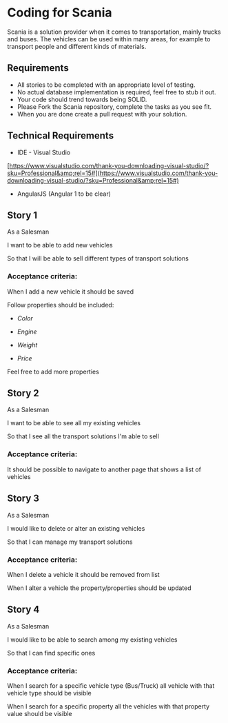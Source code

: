 # Coding for Scania

Scania is a solution provider when it comes to transportation, mainly trucks and buses. 
The vehicles can be used within many areas, for example to transport people and different kinds of materials.

## Requirements

- All stories to be completed with an appropriate level of testing.
- No actual database implementation is required, feel free to stub it out.
- Your code should trend towards being SOLID.
- Please Fork the Scania repository, complete the tasks as you see fit.
- When you are done create a pull request with your solution.

## Technical Requirements

- IDE - Visual Studio

[https://www.visualstudio.com/thank-you-downloading-visual-studio/?sku=Professional&amp;rel=15#](https://www.visualstudio.com/thank-you-downloading-visual-studio/?sku=Professional&amp;rel=15#)

- AngularJS (Angular 1 to be clear)

##  Story 1

As a Salesman

I want to be able to add new vehicles

So that I will be able to sell different types of transport solutions

### Acceptance criteria:

When I add a new vehicle it should be saved

Follow properties should be included:

- _Color_

- _Engine_

- _Weight_

- _Price_

Feel free to add more properties

## Story 2

As a Salesman

I want to be able to see all my existing vehicles

So that I see all the transport solutions I&#39;m able to sell

### Acceptance criteria:

It should be possible to navigate to another page that shows a list of vehicles

## Story 3

As a Salesman

I would like to delete or alter an existing vehicles

So that I can manage my transport solutions

### Acceptance criteria:

When I delete a vehicle it should be removed from list

When I alter a vehicle the property/properties should be updated

## Story 4

As a Salesman

I would like to be able to search among my existing vehicles

So that I can find specific ones

### Acceptance criteria:

When I search for a specific vehicle type (Bus/Truck) all vehicle with that vehicle type should be visible

When I search for a specific property all the vehicles with that property value should be visible
